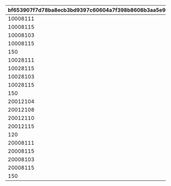 |bf653907f7d78ba8ecb3bd9397c60604a7f398b8608b3aa5e9665a0d2b5c773f|5d08362256dcea302d84cf0bbede8e06b6edfd9ff8694ff3c9d2ebe912a8533d|7c71228df21d691894f340ba55dcd4e26b63b5f82f66568d6eeb6f0fe0a18c15|b64fd7688eb1e55b608453b959cf351a94f483c3252e7807e5b2b9f4d76c2924|a95035ab5b6edb1e89a69be50d01572c2b1b60c841535bdf970d67f0f5554bf4|65e83b085070c311d630f1ca8ec34f015974de80aca25c9ec898b8d47b127649|72e04e5f46ee830d9827ea516910564e8e548caece6db67ae67160f4261e0304|
| --- | --- | --- | --- | --- | --- | --- |
|10008111|1|0|1|0|10008101||
|10008115|2|0|1|0|10008112||
|10008103|3|0|3|0|10008101||
|10008115|4|0|3|0|10008105||
|150|5|0|4|0|10008112||
|10028111|6|0|1|0|10028101||
|10028115|7|0|1|0|10028112||
|10028103|8|0|3|0|10028101||
|10028115|9|0|3|0|10028105||
|150|10|0|4|0|10028112||
|20012104|11|0|11|20012107|20012104||
|20012108|12|0|11|20012109|20012108||
|20012110|13|0|11|20012114|20012110||
|20012115|14|0|11|20012115|20012115||
|120|15|0|4|0|20012110||
|20008111|16|0|1|0|20008101||
|20008115|17|0|1|0|20008112||
|20008103|18|0|3|0|20008101||
|20008115|19|0|3|0|20008105||
|150|20|0|4|0|20008112||